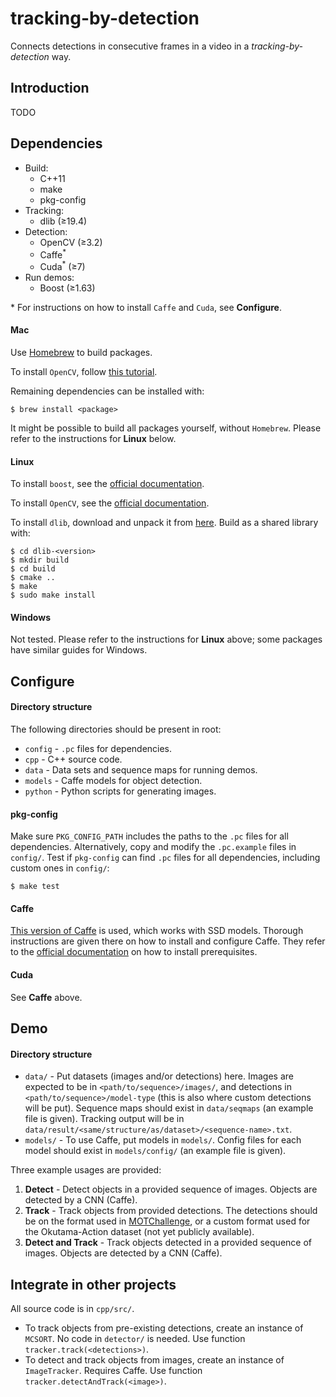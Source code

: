 # tracking-by-detection
Connects detections in consecutive frames in a video in a _tracking-by-detection_ way.

## Introduction
TODO

## Dependencies
* Build:
  * C++11
  * make
  * pkg-config
* Tracking:
  * dlib (≥19.4)
* Detection:
  * OpenCV (≥3.2)
  * Caffe<sup>\*</sup>
  * Cuda<sup>\*</sup> (≥7)
* Run demos:
  * Boost (≥1.63)

\* For instructions on how to install `Caffe` and `Cuda`, see **Configure**.

#### Mac
Use [Homebrew](https://brew.sh/) to build packages.

To install `OpenCV`, follow [this tutorial](http://www.pyimagesearch.com/2016/12/19/install-opencv-3-on-macos-with-homebrew-the-easy-way/).

Remaining dependencies can be installed with:
```
$ brew install <package>
```

It might be possible to build all packages yourself, without `Homebrew`. Please refer to the instructions for **Linux** below.

#### Linux
To install `boost`, see the [official documentation](http://www.boost.org/doc/libs/1_63_0/more/getting_started/unix-variants.html).

To install `OpenCV`, see the [official documentation](http://docs.opencv.org/master/d7/d9f/tutorial_linux_install.html).

To install `dlib`, download and unpack it from [here](http://dlib.net/). Build as a shared library with:
```
$ cd dlib-<version>
$ mkdir build
$ cd build
$ cmake ..
$ make
$ sudo make install
```

#### Windows
Not tested. Please refer to the instructions for **Linux** above; some packages have similar guides for Windows.

## Configure

#### Directory structure
The following directories should be present in root:
* `config` - `.pc` files for dependencies.
* `cpp` - C++ source code.
* `data` - Data sets and sequence maps for running demos.
* `models` - Caffe models for object detection.
* `python` - Python scripts for generating images.

#### pkg-config
Make sure `PKG_CONFIG_PATH` includes the paths to the `.pc` files for all dependencies. Alternatively, copy and modify the `.pc.example` files in `config/`. Test if `pkg-config` can find `.pc` files for all dependencies, including custom ones in `config/`:
```
$ make test
```

#### Caffe
[This version of Caffe](https://github.com/weiliu89/caffe/tree/ssd) is used, which works with SSD models. Thorough instructions are given there on how to install and configure Caffe. They refer to the [official documentation](http://caffe.berkeleyvision.org/installation.html) on how to install prerequisites.

#### Cuda
See **Caffe** above.

## Demo
#### Directory structure
* `data/` - Put datasets (images and/or detections) here. Images are expected to be in `<path/to/sequence>/images/`, and detections in `<path/to/sequence>/model-type` (this is also where custom detections will be put). Sequence maps should exist in `data/seqmaps` (an example file is given). Tracking output will be in `data/result/<same/structure/as/dataset>/<sequence-name>.txt`.
* `models/` - To use Caffe, put models in `models/`. Config files for each model should exist in `models/config/` (an example file is given).

Three example usages are provided:
1. **Detect** - Detect objects in a provided sequence of images. Objects are detected by a CNN (Caffe).
1. **Track** - Track objects from provided detections. The detections should be on the format used in [MOTChallenge](https://motchallenge.net/), or a custom format used for the Okutama-Action dataset (not yet publicly available).
1. **Detect and Track** - Track objects detected in a provided sequence of images. Objects are detected by a CNN (Caffe).

## Integrate in other projects
All source code is in `cpp/src/`.
* To track objects from pre-existing detections, create an instance of `MCSORT`. No code in `detector/` is needed. Use function `tracker.track(<detections>)`.
* To detect and track objects from images, create an instance of `ImageTracker`. Requires Caffe. Use function `tracker.detectAndTrack(<image>)`.
